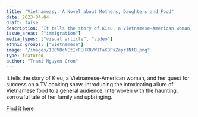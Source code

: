 ```yaml
---
title: "Vietnameasy: A Novel about Mothers, Daughters and Food"
date: 2023-04-04
draft: false
description: "It tells the story of Kieu, a Vietnamese-American woman, and her quest for success on a TV cooking show, introducing the intoxicating allure of Vietnamese food to a general audience, interwoven with the haunting, sorrowful tale of her family and upbringing."
issue_areas: ["immigration"]
media_types: ["visual article", "video"]
ethnic_groups: ["vietnamese"]
image: "/images/1B0VBcNEtIcFUHXRVW1TaKBPsZapr1Nt8.png"
type: featured
author: "Trami Nguyen Cron"
---
```


It tells the story of Kieu, a Vietnamese-American woman, and her quest for success on a TV cooking show, introducing the intoxicating allure of Vietnamese food to a general audience, interwoven with the haunting, sorrowful tale of her family and upbringing.

[Find it here](https://www.vietnameazy.com/)
